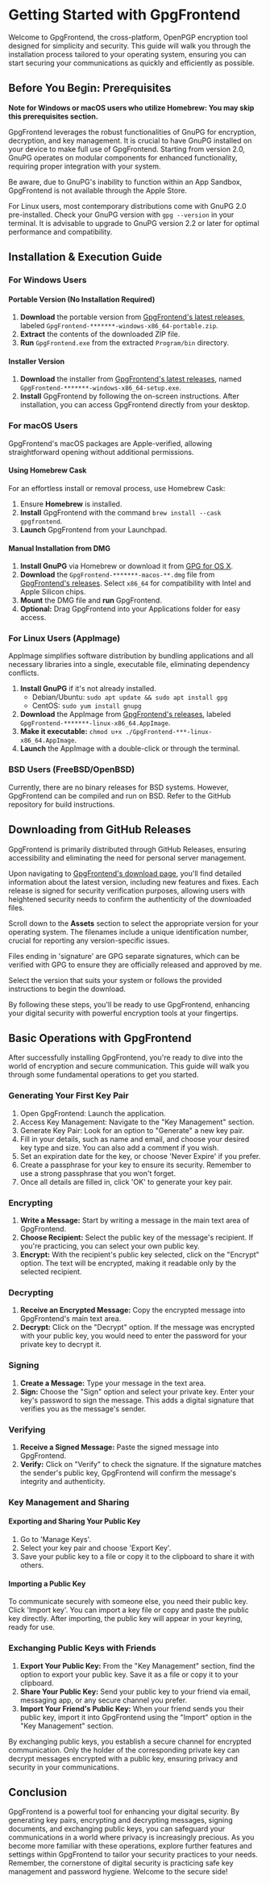 # Getting Started with GpgFrontend

Welcome to GpgFrontend, the cross-platform, OpenPGP encryption tool designed for
simplicity and security. This guide will walk you through the installation
process tailored to your operating system, ensuring you can start securing your
communications as quickly and efficiently as possible.

## Before You Begin: Prerequisites

**Note for Windows or macOS users who utilize Homebrew: You may skip this
prerequisites section.**

GpgFrontend leverages the robust functionalities of GnuPG for encryption,
decryption, and key management. It is crucial to have GnuPG installed on your
device to make full use of GpgFrontend. Starting from version 2.0, GnuPG
operates on modular components for enhanced functionality, requiring proper
integration with your system.

Be aware, due to GnuPG's inability to function within an App Sandbox,
GpgFrontend is not available through the Apple Store.

For Linux users, most contemporary distributions come with GnuPG 2.0
pre-installed. Check your GnuPG version with `gpg --version` in your terminal.
It is advisable to upgrade to GnuPG version 2.2 or later for optimal performance
and compatibility.

## Installation & Execution Guide

### For Windows Users

#### Portable Version (No Installation Required)

1. **Download** the portable version from [GpgFrontend's latest
   releases](https://github.com/saturneric/GpgFrontend/releases/latest), labeled
   `GpgFrontend-*******-windows-x86_64-portable.zip`.
2. **Extract** the contents of the downloaded ZIP file.
3. **Run** `GpgFrontend.exe` from the extracted `Program/bin` directory.

#### Installer Version

1. **Download** the installer from [GpgFrontend's latest
   releases](https://github.com/saturneric/GpgFrontend/releases/latest), named
   `GpgFrontend-*******-windows-x86_64-setup.exe`.
2. **Install** GpgFrontend by following the on-screen instructions. After
   installation, you can access GpgFrontend directly from your desktop.

### For macOS Users

GpgFrontend's macOS packages are Apple-verified, allowing straightforward
opening without additional permissions.

#### Using Homebrew Cask

For an effortless install or removal process, use Homebrew Cask:

1. Ensure **Homebrew** is installed.
2. **Install** GpgFrontend with the command `brew install --cask gpgfrontend`.
3. **Launch** GpgFrontend from your Launchpad.

#### Manual Installation from DMG

1. **Install GnuPG** via Homebrew or download it from [GPG for OS
   X](https://sourceforge.net/projects/gpgosx/files).
2. **Download** the `GpgFrontend-*******-macos-**.dmg` file from [GpgFrontend's
   releases](https://github.com/saturneric/GpgFrontend/releases). Select
   `x86_64` for compatibility with Intel and Apple Silicon chips.
3. **Mount** the DMG file and **run** GpgFrontend.
4. **Optional:** Drag GpgFrontend into your Applications folder for easy access.

### For Linux Users (AppImage)

AppImage simplifies software distribution by bundling applications and all
necessary libraries into a single, executable file, eliminating dependency
conflicts.

1. **Install GnuPG** if it's not already installed.
   - Debian/Ubuntu: `sudo apt update && sudo apt install gpg`
   - CentOS: `sudo yum install gnupg`
2. **Download** the AppImage from [GpgFrontend's
   releases](https://github.com/saturneric/GpgFrontend/releases), labeled
   `GpgFrontend-*******-linux-x86_64.AppImage`.
3. **Make it executable:** `chmod u+x ./GpgFrontend-***-linux-x86_64.AppImage`.
4. **Launch** the AppImage with a double-click or through the terminal.

### BSD Users (FreeBSD/OpenBSD)

Currently, there are no binary releases for BSD systems. However, GpgFrontend
can be compiled and run on BSD. Refer to the GitHub repository for build
instructions.

## Downloading from GitHub Releases

GpgFrontend is primarily distributed through GitHub Releases, ensuring
accessibility and eliminating the need for personal server management.

Upon navigating to [GpgFrontend's download
page](https://github.com/saturneric/GpgFrontend/releases/latest), you'll find
detailed information about the latest version, including new features and fixes.
Each release is signed for security verification purposes, allowing users with
heightened security needs to confirm the authenticity of the downloaded files.

Scroll down to the **Assets** section to select the appropriate version for your
operating system. The filenames include a unique identification number, crucial
for reporting any version-specific issues.

Files ending in 'signature' are GPG separate signatures, which can be verified
with GPG to ensure they are officially released and approved by me.

Select the version that suits your system or follows the provided instructions
to begin the download.

By following these steps, you'll be ready to use GpgFrontend, enhancing your
digital security with powerful encryption tools at your fingertips.

## Basic Operations with GpgFrontend

After successfully installing GpgFrontend, you're ready to dive into the world
of encryption and secure communication. This guide will walk you through some
fundamental operations to get you started.

### Generating Your First Key Pair

1. Open GpgFrontend: Launch the application.
2. Access Key Management: Navigate to the "Key Management" section.
3. Generate Key Pair: Look for an option to "Generate" a new key pair.
4. Fill in your details, such as name and email, and choose your desired key
   type and size. You can also add a comment if you wish.
5. Set an expiration date for the key, or choose 'Never Expire' if you prefer.
6. Create a passphrase for your key to ensure its security. Remember to use a
   strong passphrase that you won't forget.
7. Once all details are filled in, click 'OK' to generate your key pair.

### Encrypting

1. **Write a Message:** Start by writing a message in the main text area of
   GpgFrontend.
2. **Choose Recipient:** Select the public key of the message's recipient. If
   you're practicing, you can select your own public key.
3. **Encrypt:** With the recipient's public key selected, click on the "Encrypt"
   option. The text will be encrypted, making it readable only by the selected
   recipient.

### Decrypting

1. **Receive an Encrypted Message:** Copy the encrypted message into
   GpgFrontend's main text area.
2. **Decrypt:** Click on the "Decrypt" option. If the message was encrypted with
   your public key, you would need to enter the password for your private key to
   decrypt it.

### Signing

1. **Create a Message:** Type your message in the text area.
2. **Sign:** Choose the "Sign" option and select your private key. Enter your
   key's password to sign the message. This adds a digital signature that
   verifies you as the message's sender.

### Verifying

1. **Receive a Signed Message:** Paste the signed message into GpgFrontend.
2. **Verify:** Click on "Verify" to check the signature. If the signature
   matches the sender's public key, GpgFrontend will confirm the message's
   integrity and authenticity.

### Key Management and Sharing

#### Exporting and Sharing Your Public Key

1. Go to 'Manage Keys'.
2. Select your key pair and choose 'Export Key'.
3. Save your public key to a file or copy it to the clipboard to share it with
   others.

#### Importing a Public Key

To communicate securely with someone else, you need their public key. Click
'Import key'. You can import a key file or copy and paste the public key
directly. After importing, the public key will appear in your keyring, ready for
use.

### Exchanging Public Keys with Friends

1. **Export Your Public Key:** From the "Key Management" section, find the
   option to export your public key. Save it as a file or copy it to your
   clipboard.
2. **Share Your Public Key:** Send your public key to your friend via email,
   messaging app, or any secure channel you prefer.
3. **Import Your Friend's Public Key:** When your friend sends you their public
   key, import it into GpgFrontend using the "Import" option in the "Key
   Management" section.

By exchanging public keys, you establish a secure channel for encrypted
communication. Only the holder of the corresponding private key can decrypt
messages encrypted with a public key, ensuring privacy and security in your
communications.

## Conclusion

GpgFrontend is a powerful tool for enhancing your digital security. By
generating key pairs, encrypting and decrypting messages, signing documents, and
exchanging public keys, you can safeguard your communications in a world where
privacy is increasingly precious. As you become more familiar with these
operations, explore further features and settings within GpgFrontend to tailor
your security practices to your needs. Remember, the cornerstone of digital
security is practicing safe key management and password hygiene. Welcome to the
secure side!
